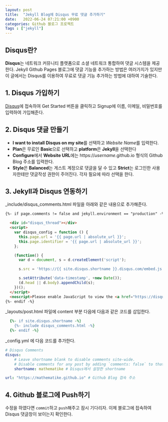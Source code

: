 ```yaml
---
layout: post
title:  "Jekyll Blog에 Disqus 무료 댓글 추가하기"
date:   2022-06-24 07:21:00 +0900
categories: Github 블로그 프로젝트
Tags : ["jekyll"]
---
```


## Disqus란?
**Disqus**는 네트워크 커뮤니티 플랫폼으로 소셜 네트워크 통합하여 댓글 시스템을 제공한다. Jekyll Github Pages 블로그에 댓글 기능을 추가하는 방법은 여러가지가 있지만 이 글에서는 Disqus를 이용하여 무료로 댓글 기능 추가하는 방법에 대하여 기술한다.

## 1. Disqus 가입하기
[Disqus](https://disqus.com)에 접속하여 Get Started 버튼을 클릭하고 Signup에 이름, 이메일, 비밀번호를 입력하여 가입해준다.

## 2. Disqus 댓글 만들기
  - **I want to install Disqus on my site**를 선택하고 *Website Name*를 입력한다.
  - **Plan**은 무료인 **Basic**으로 선택하고 **platform**은 **Jekyll**을 선택한다
  - **Configure**에서 **Website URL**에는 https://*username*.github.io 형식의 Github Blog 주소를 입력한다.
  - **Style**은 **Balanced**는 게스트 계정으로 댓글을 달 수 있고 **Strict**는 로그인한 사용자한테만 댓글작성 권한이 주어진다. 각자 필요에 따라 선택을 한다.

## 3. Jekyll과 Disqus 연동하기
_include/disqus_comments.html 파일을 아래와 같은 내용으로 추가해준다.
```html
{%- if page.comments != false and jekyll.environment == "production" -%}

  <div id="disqus_thread"></div>
  <script>
    var disqus_config = function () {
      this.page.url = '{{ page.url | absolute_url }}';
      this.page.identifier = '{{ page.url | absolute_url }}';
    };

    (function() {
      var d = document, s = d.createElement('script');

      s.src = 'https://{{ site.disqus.shortname }}.disqus.com/embed.js';

      s.setAttribute('data-timestamp', +new Date());
      (d.head || d.body).appendChild(s);
    })();
  </script>
  <noscript>Please enable JavaScript to view the <a href="https://disqus.com/?ref_noscript" rel="nofollow">comments powered by Disqus.</a></noscript>
{%- endif -%}
```

_layouts/post.html 파일에 content 부분 다음에 다음과 같은 코드를 삽입한다.
```ruby
  {%- if site.disqus.shortname -%}
    {%- include disqus_comments.html -%}
  {%- endif -%}
```

_config.yml 에 다음 코드를 추가한다.
```yml
# Disqus Comments
disqus:
    # Leave shortname blank to disable comments site-wide.
    # Disable comments for any post by adding `comments: false` to that post's YAML Front Matter.
    shortname: mathematike # Disqus에서 설정한 shortname

url: "https://mathematike.github.io" # Github Blog 접속 주소
```

## 4. Github 블로그에 Push하기
수정을 하였다면 `commit`하고 `push`해주고 잠시 기다리자. 이제 블로그에 접속하여 Disqus 댓글창이 보이는지 확인한다.
